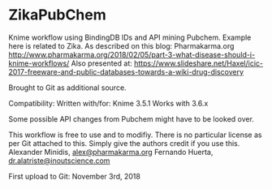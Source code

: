 # ZikaPubChem
Knime workflow using BindingDB IDs and API mining Pubchem.
Example here is related to Zika.
As described on this blog:
Pharmakarma.org
http://www.pharmakarma.org/2018/02/05/part-3-what-disease-should-i-knime-workflows/
Also presented at:
https://www.slideshare.net/Haxel/icic-2017-freeware-and-public-databases-towards-a-wiki-drug-discovery

Brought to Git as additional source.

Compatibility:
Written with/for: Knime 3.5.1
Works with 3.6.x

Some possible API changes from Pubchem might have to be looked over.

This workflow is free to use and to modifiy. There is no particular license as per Git attached to this. Simply give the authors credit if you use this.
Alexander Minidis, alex@pharmakarma.org
Fernando Huerta, dr.alatriste@inoutscience.com

First upload to Git: November 3rd, 2018
